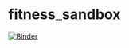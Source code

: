# fitness_sandbox
[![Binder](https://mybinder.org/badge_logo.svg)](https://mybinder.org/v2/gh/tudorcotet/fitness_sandbox/HEAD?urlpath=voila%2Frender%2Ffitness_sandbox.ipynb)
